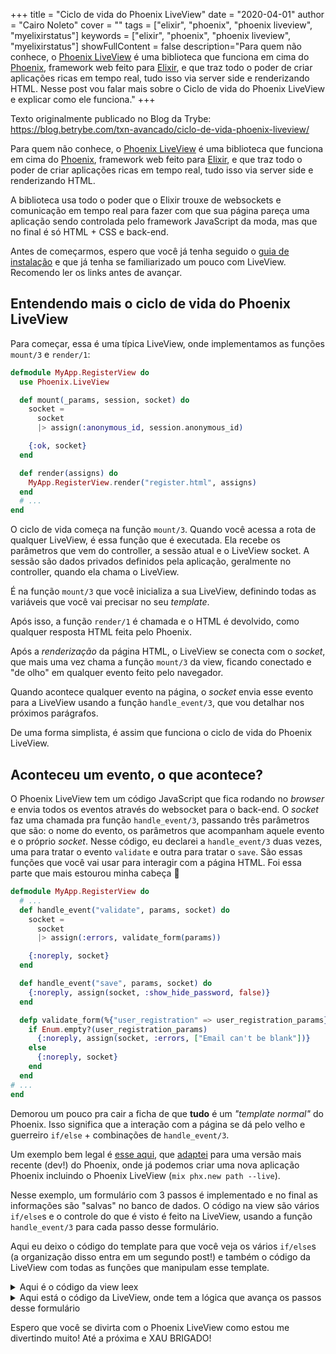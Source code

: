 +++
title = "Ciclo de vida do Phoenix LiveView"
date = "2020-04-01"
author = "Cairo Noleto"
cover = ""
tags = ["elixir", "phoenix", "phoenix liveview", "myelixirstatus"]
keywords = ["elixir", "phoenix", "phoenix liveview", "myelixirstatus"]
showFullContent = false
description="Para quem não conhece, o [Phoenix LiveView](https://github.com/phoenixframework/phoenix_live_view) é uma biblioteca que funciona em cima do [Phoenix](https://www.phoenixframework.org/), framework web feito para [Elixir](https://elixir-lang.org/), e que traz todo o poder de criar aplicações ricas em tempo real, tudo isso via server side e renderizando HTML. Nesse post vou falar mais sobre o Ciclo de vida do Phoenix LiveView e explicar como ele funciona."
+++

Texto originalmente publicado no Blog da Trybe: https://blog.betrybe.com/txn-avancado/ciclo-de-vida-phoenix-liveview/

Para quem não conhece, o [Phoenix LiveView](https://github.com/phoenixframework/phoenix_live_view) é uma biblioteca que funciona em cima do [Phoenix](https://www.phoenixframework.org/), framework web feito para [Elixir](https://elixir-lang.org/), e que traz todo o poder de criar aplicações ricas em tempo real, tudo isso via server side e renderizando HTML.

A biblioteca usa todo o poder que o Elixir trouxe de websockets e comunicação em tempo real para fazer com que sua página pareça uma aplicação sendo controlada pelo framework JavaScript da moda, mas que no final é só HTML + CSS e back-end.

Antes de começarmos, espero que você já tenha seguido o [guia de instalação](https://hexdocs.pm/phoenix_live_view/installation.html) e que já tenha se familiarizado um pouco com LiveView. Recomendo ler os links antes de avançar.

## Entendendo mais o ciclo de vida do Phoenix LiveView

Para começar, essa é uma típica LiveView, onde implementamos as funções `mount/3` e `render/1`:

```elixir
defmodule MyApp.RegisterView do
  use Phoenix.LiveView

  def mount(_params, session, socket) do
    socket =
      socket
      |> assign(:anonymous_id, session.anonymous_id)

    {:ok, socket}
  end

  def render(assigns) do
    MyApp.RegisterView.render("register.html", assigns)
  end
  # ...
end
```

O ciclo de vida começa na função `mount/3`. Quando você acessa a rota de qualquer LiveView, é essa função
que é executada. Ela recebe os parâmetros que vem do controller, a sessão atual e o LiveView socket.
A sessão são dados privados definidos pela aplicação, geralmente no controller, quando ela chama o LiveView.

É na função `mount/3` que você inicializa a sua LiveView, definindo todas as variáveis que você vai
precisar no seu _template_.

Após isso, a função `render/1` é chamada e o HTML é devolvido, como qualquer resposta HTML feita pelo Phoenix.

Após a _renderização_ da página HTML, o LiveView se conecta com o _socket_, que mais uma vez chama a função `mount/3` da view, ficando conectado e "de olho" em qualquer evento feito pelo navegador.


Quando acontece qualquer evento na página, o _socket_ envia esse evento para a LiveView usando a função `handle_event/3`, que vou detalhar
nos próximos parágrafos.

De uma forma simplista, é assim que funciona o ciclo de vida do Phoenix LiveView.

## Aconteceu um evento, o que acontece?

O Phoenix LiveView tem um código JavaScript que fica rodando no _browser_ e envia todos os eventos através
do websocket para o back-end. O _socket_ faz uma chamada pra função `handle_event/3`, passando três parâmetros
que são: o nome do evento, os parâmetros que acompanham aquele evento e o próprio _socket_.
Nesse código, eu declarei a `handle_event/3` duas vezes, uma para tratar o evento `validate` e outra para tratar o `save`.
São essas funções que você vai usar para interagir com a página HTML. Foi essa parte que mais estourou
minha cabeça 🤯

```elixir
defmodule MyApp.RegisterView do
  # ...
  def handle_event("validate", params, socket) do
    socket =
      socket
      |> assign(:errors, validate_form(params))

    {:noreply, socket}
  end

  def handle_event("save", params, socket) do
    {:noreply, assign(socket, :show_hide_password, false)}
  end

  defp validate_form(%{"user_registration" => user_registration_params}) do
    if Enum.empty?(user_registration_params)
      {:noreply, assign(socket, :errors, ["Email can't be blank"])}
    else
      {:noreply, socket}
    end
  end
# ...
end
```

Demorou um pouco pra cair a ficha de que **tudo** é um _"template normal"_ do Phoenix. Isso significa que a
interação com a página se dá pelo velho e guerreiro `if/else` + combinações de `handle_event/3`.

Um exemplo bem legal é [esse aqui](https://github.com/tuacker/phoenix_live_view_form_steps/), que
[adaptei](https://github.com/caironoleto/phoenix-live-view-example)  para uma versão mais recente (dev!)
do Phoenix, onde já podemos criar uma nova aplicação Phoenix incluindo o Phoenix LiveView
(`mix phx.new path --live`).

Nesse exemplo, um formulário com 3 passos é implementado e no final as informações são "salvas" no banco de dados. O código
na view são vários `if/else`s e o controle do que é visto é feito na LiveView, usando a função `handle_event/3`
para cada passo desse formulário.

Aqui eu deixo o código do template para que você veja os vários `if/else`s (a organização disso entra em um
segundo post!) e também o código da LiveView com todas as funções que manipulam esse template.

<details>
<summary>Aqui é o código da view leex</summary>

```elixir
<%= form_for @changeset, "#", [phx_change: :validate, phx_submit: :save], fn f -> %>
  <%= if @current_step == 1 do %>
    <div>
      <%= label f, :title %>
      <%= text_input f, :title, autofocus: true %>
      <%= error_tag f, :title %>
    </div>

    <div>
      <%= label f, :description %>
      <%= text_input f, :description %>
      <%= error_tag f, :description %>
    </div>

  <% else %>
    <%= hidden_input f, :title %>
    <%= hidden_input f, :description %>
  <% end %>


  <%= if @current_step == 2 do %>
    <div>
      <%= label f, :type %>

      <%= label do %>
        <%= radio_button f, :type, "thing_a" %>
        Thing A
      <% end %>

      <%= label do %>
        <%= radio_button f, :type, "thing_b" %>
        Thing B
      <% end %>

      <%= error_tag f, :type %>
   </div>
  <% else %>
    <%= hidden_input f, :type %>
  <% end %>

  <%= if @current_step == 3 do %>
    <div>
      <%= label f, :something_else %>
      <%= text_input f, :something_else, autofocus: true %>
      <%= error_tag f, :something_else %>
    </div>
  <% end %>


  <%= if @current_step > 1 do %><button phx-click="prev-step">Back</button><% end %>

  <%= if @current_step == 3 do %>
    <%= submit "Submit" %>
  <% else %>
    <button phx-click="next-step">Continue</button>
  <% end %>

<% end %>
```
</details>

<details>
<summary>Aqui está o código da LiveView, onde tem a lógica que avança os passos desse formulário</summary>

```elixir
defmodule PhoenixLiveViewExampleWeb.StepFormLive do
  alias PhoenixLiveViewExample.StepForm
  alias PhoenixLiveViewExampleWeb.StepFormView

  use PhoenixLiveViewExampleWeb, :live_view

  def mount(_params, _session, socket) do
    socket =
      socket
      |> assign(current_step: 1)
      |> assign(changeset: StepForm.changeset(%StepForm{}, %{}))

    {:ok, socket}
  end

  def render(assigns) do
    StepFormView.render("form.html", assigns)
  end

  def handle_event("prev-step", _params, socket) do
    new_step = max(socket.assigns.current_step - 1, 1)

    {:noreply, assign(socket, current_step: new_step)}
  end

  def handle_event("next-step", _params, socket) do
    current_step = socket.assigns.current_step
    changeset = socket.assigns.changeset

    step_invalid =
      case current_step do
        1 -> Enum.any?(Keyword.keys(changeset.errors), fn k -> k in [:title, :description] end)
        2 -> Enum.any?(Keyword.keys(changeset.errors), fn k -> k in [:type] end)
        _ -> true
      end

    new_step = if step_invalid, do: current_step, else: current_step + 1

    {:noreply, assign(socket, :current_step, new_step)}
  end

  def handle_event("validate", %{"step_form" => params}, socket) do
    changeset = StepForm.changeset(%StepForm{}, params) |> Map.put(:action, :insert)

    {:noreply, assign(socket, :changeset, changeset)}
  end

  def handle_event("save", %{"step_form" => params}, socket) do
    # Pretending to insert stuff if changeset is valid
    changeset = StepForm.changeset(%StepForm{}, params)

    case changeset.valid? do
      true ->
        {:noreply,
          socket
          |> put_flash(:info, "StepForm inserted => #{inspect(changeset.changes)}")
          |> redirect(to: "/")}

      false ->
        {:noreply, assign(socket, :changeset, %{changeset | action: :insert})}
    end
  end
end
```
</details>

Espero que você se divirta com o Phoenix LiveView como estou me divertindo muito! Até a próxima e XAU BRIGADO!
